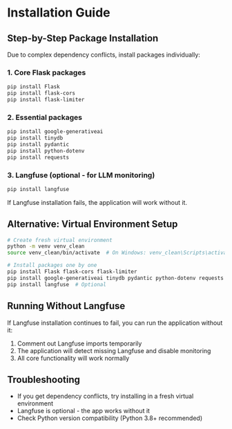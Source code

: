 # Installation Guide

## Step-by-Step Package Installation

Due to complex dependency conflicts, install packages individually:

### 1. Core Flask packages
```bash
pip install Flask
pip install flask-cors
pip install flask-limiter
```

### 2. Essential packages
```bash
pip install google-generativeai
pip install tinydb
pip install pydantic
pip install python-dotenv
pip install requests
```

### 3. Langfuse (optional - for LLM monitoring)
```bash
pip install langfuse
```

If Langfuse installation fails, the application will work without it.

## Alternative: Virtual Environment Setup

```bash
# Create fresh virtual environment
python -m venv venv_clean
source venv_clean/bin/activate  # On Windows: venv_clean\Scripts\activate

# Install packages one by one
pip install Flask flask-cors flask-limiter
pip install google-generativeai tinydb pydantic python-dotenv requests
pip install langfuse  # Optional
```

## Running Without Langfuse

If Langfuse installation continues to fail, you can run the application without it:

1. Comment out Langfuse imports temporarily
2. The application will detect missing Langfuse and disable monitoring
3. All core functionality will work normally

## Troubleshooting

- If you get dependency conflicts, try installing in a fresh virtual environment
- Langfuse is optional - the app works without it
- Check Python version compatibility (Python 3.8+ recommended)
